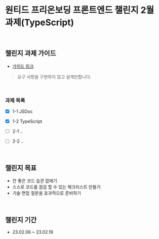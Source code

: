 # 원티드 프리온보딩 프론트엔드 챌린지 2월 과제(TypeScript)
<br/>

## 챌린지 과제 가이드

- [가이드 링크](https://gist.github.com/pocojang/3c3d4470a3d2a978b5ebfb3f613e40fa)

>요구 사항을 구현하지 않고 설계만합니다.

<br/>

### 과제 목록

- [x] 1-1 JSDoc
- [x] 1-2 TypeScript
- [ ] 2-1 ..
- [ ] 2-2 ..


<br>

## 챌린지 목표

- 안 좋은 코드 습관 없애기
- 스스로 코드를 점검 할 수 있는 체크리스트 만들기
- 기술 면접 질문을 효과적으로 준비하기

<br>

## 챌린지 기간

- 23.02.06 ~ 23.02.19

<br>
